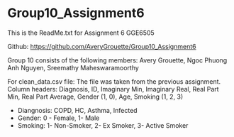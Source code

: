 # Group10_Assignment6
This is the ReadMe.txt for Assignment 6 GGE6505

Github: https://github.com/AveryGrouette/Group10_Assignment6 

Group 10 consists of the following members: Avery Grouette, Ngoc Phuong Anh Nguyen, Sreemathy Maheswaramoorthy

For clean_data.csv file: The file was taken from the previous assignment. Column headers: Diagnosis, ID, Imaginary Min, Imaginary Real, Real Part Min, Real Part Average, Gender (1, 0), Age, Smoking (1, 2, 3)

- Diangnosis: COPD, HC, Asthma, Infected
- Gender: 0 - Female, 1- Male
- Smoking: 1- Non-Smoker, 2- Ex Smoker, 3- Active Smoker
